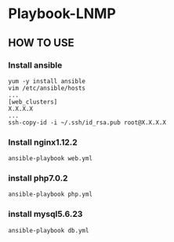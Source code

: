 # Playbook-LNMP
## HOW TO USE
### Install ansible
```
yum -y install ansible
vim /etc/ansible/hosts
...
[web_clusters]
X.X.X.X
...
ssh-copy-id -i ~/.ssh/id_rsa.pub root@X.X.X.X
```
### Install nginx1.12.2
```
ansible-playbook web.yml
```
### install php7.0.2
```
ansible-playbook php.yml
```
### install mysql5.6.23
```
ansible-playbook db.yml
```
